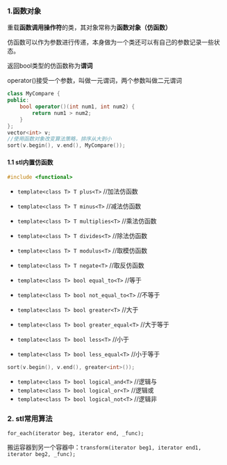 ### 1.函数对象

重载**函数调用操作符**的类，其对象常称为**函数对象（仿函数）** 

仿函数可以作为参数进行传递，本身做为一个类还可以有自己的参数记录一些状态。

返回bool类型的仿函数称为**谓词**

operator()接受一个参数，叫做一元谓词，两个参数叫做二元谓词

```c++
class MyCompare {
public:
    bool operator()(int num1, int num2) {
        return num1 > num2;
    }
};
vector<int> v;
//使用函数对象改变算法策略，排序从大到小
sort(v.begin(), v.end(), MyCompare());
```

#### 1.1 stl内置仿函数

```c++
#include <functional>
```

* `template<class T> T plus<T>`                //加法仿函数
* `template<class T> T minus<T>`              //减法仿函数
* `template<class T> T multiplies<T>`    //乘法仿函数
* `template<class T> T divides<T>`         //除法仿函数
* `template<class T> T modulus<T>`         //取模仿函数
* `template<class T> T negate<T>`           //取反仿函数

* `template<class T> bool equal_to<T>`                    //等于
* `template<class T> bool not_equal_to<T>`            //不等于
* `template<class T> bool greater<T>`                      //大于
* `template<class T> bool greater_equal<T>`          //大于等于
* `template<class T> bool less<T>`                           //小于
* `template<class T> bool less_equal<T>`               //小于等于


```c++
sort(v.begin(), v.end(), greater<int>());
```

* `template<class T> bool logical_and<T>`              //逻辑与
* `template<class T> bool logical_or<T>`                //逻辑或
* `template<class T> bool logical_not<T>`              //逻辑非


### 2. stl常用算法


`for_each(iterator beg, iterator end, _func);  `

搬运容器到另一个容器中：`transform(iterator beg1, iterator end1, iterator beg2, _func);`
